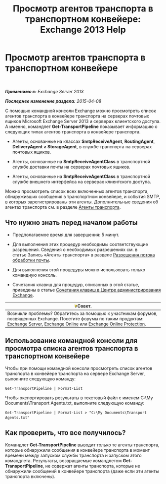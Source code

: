 ﻿---
title: 'Просмотр агентов транспорта в транспортном конвейере: Exchange 2013 Help'
TOCTitle: Просмотр агентов транспорта в транспортном конвейере
ms:assetid: bd715d8e-7b21-48de-8f68-d425d8506e4c
ms:mtpsurl: https://technet.microsoft.com/ru-ru/library/Bb124395(v=EXCHG.150)
ms:contentKeyID: 51408073
ms.date: 04/30/2018
mtps_version: v=EXCHG.150
ms.translationtype: HT
---

# Просмотр агентов транспорта в транспортном конвейере

 

_**Применимо к:** Exchange Server 2013_

_**Последнее изменение раздела:** 2015-04-08_

С помощью командной консоли Exchange можно просмотреть список агентов транспорта в конвейере транспорта на серверах почтовых ящиков Microsoft Exchange Server 2013 и серверах клиентского доступа. А именно, командлет **Get-TransportPipeline** показывает информацию о следующих типах агентов транспорта в конвейере транспорта.

  - Агенты, основанные на классах **SmtpReceiveAgent**, **RoutingAgent**, **DeliveryAgent** и **StorageAgent**, в службе транспорта на серверах почтовых ящиков.

  - Агенты, основанные на **SmtpReceiveAgentClass** в транспортной службе доставки почты на серверах почтовых ящиков.

  - Агенты, основанные на **SmtpReceiveAgentClass** в транспортной службе внешнего интерфейса на серверах клиентского доступа.

Можно просмотреть список всех включенных агентов транспорта, обнаруживших сообщения в транспортном конвейере, и события SMTP, в которых зарегистрированы эти агенты. Дополнительные сведения об агентах транспорта см. в разделе [Агенты транспорта](transport-agents-exchange-2013-help.md).

## Что нужно знать перед началом работы

  - Предполагаемое время для завершения: 5 минут.

  - Для выполнения этих процедур необходимы соответствующие разрешения. Сведения о необходимых разрешениях см. в статье Запись «Агенты транспорта» в разделе [Разрешения потока обработки почты](mail-flow-permissions-exchange-2013-help.md).

  - Для выполнения этой процедуры можно использовать только командную консоль.

  - Сочетания клавиш для процедур, описанных в этой статье, приведены в статье [Сочетания клавиш в Центре администрирования Exchange](keyboard-shortcuts-in-the-exchange-admin-center-exchange-online-protection-help.md).

<table>
<thead>
<tr class="header">
<th><img src="images/Bb124558.tip(EXCHG.150).gif" title="Совет" alt="Совет" />Совет.</th>
</tr>
</thead>
<tbody>
<tr class="odd">
<td>Возникли проблемы? Обратитесь за помощью к участникам форумов, посвященных Exchange. Посетите форумы по таким продуктам: <a href="https://go.microsoft.com/fwlink/p/?linkid=60612">Exchange Server</a>, <a href="https://go.microsoft.com/fwlink/p/?linkid=267542">Exchange Online</a> или <a href="https://go.microsoft.com/fwlink/p/?linkid=285351">Exchange Online Protection</a>.</td>
</tr>
</tbody>
</table>


## Использование командной консоли для просмотра списка агентов транспорта в транспортном конвейере

Чтобы при помощи командной консоли просмотреть список агентов транспорта в конвейере транспорта на сервере Exchange Server, выполните следующую команду:

    Get-TransportPipeline | Format-List

Чтобы экспортировать результаты в текстовый файл с именем C:\\My Documents\\Transport Agents.txt, выполните следующую команду:

    Get-TransportPipeline | Format-List > "C:\My Documents\Transport Agents.txt"

## Как проверить, что все получилось?

Командлет **Get-TransportPipeline** выводит только те агенты транспорта, которые обнаружили сообщения в конвейере транспорта в момент времени между запуском службы транспорта и запуском этого командлета. Результаты, возвращаемые командлетом **Get-TransportPipeline**, не содержат агенты транспорта, которые не обнаружили сообщений в конвейере транспорта (даже если эти агенты транспорта включены).

